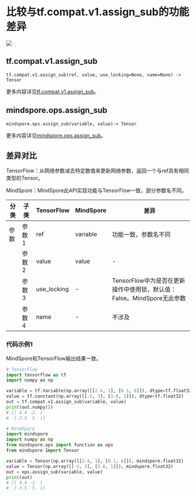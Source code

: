 # 比较与tf.compat.v1.assign_sub的功能差异

<a href="https://gitee.com/mindspore/docs/blob/r2.0/docs/mindspore/source_zh_cn/note/api_mapping/tensorflow_diff/assign_sub.md" target="_blank"><img src="https://mindspore-website.obs.cn-north-4.myhuaweicloud.com/website-images/r2.0/resource/_static/logo_source.png"></a>

## tf.compat.v1.assign_sub

```text
tf.compat.v1.assign_sub(ref, value, use_locking=None, name=None) -> Tensor
```

更多内容详见[tf.compat.v1.assign_sub](https://tensorflow.google.cn/versions/r2.6/api_docs/python/tf/compat/v1/assign_sub)。

## mindspore.ops.assign_sub

```text
mindspore.ops.assign_sub(variable, value)-> Tensor
```

更多内容详见[mindspore.ops.assign_sub](https://www.mindspore.cn/docs/zh-CN/r2.0/api_python/ops/mindspore.ops.assign_sub.html)。

## 差异对比

TensorFlow：从网络参数减去特定数值来更新网络参数，返回一个与ref具有相同类型的Tensor。

MindSpore：MindSpore此API实现功能与TensorFlow一致，部分参数名不同。

| 分类 | 子类 |TensorFlow | MindSpore | 差异 |
| --- | --- | --- | --- |---|
|参数 | 参数1 | ref | variable        | 功能一致，参数名不同           |
|  | 参数2 | value       | value          | - |
|  | 参数3 | use_locking       | -         | TensorFlow中为是否在更新操作中使用锁，默认值：False。MindSpore无此参数 |
|  | 参数4 | name | -           | 不涉及 |

### 代码示例1

MindSpore和TensorFlow输出结果一致。

```python
# TensorFlow
import tensorflow as tf
import numpy as np

variable = tf.Variable(np.array([[2.4, 1], [0.1, 6]]), dtype=tf.float32)
value = tf.constant(np.array([[-2, 3], [3.6, 1]]), dtype=tf.float32)
out = tf.compat.v1.assign_sub(variable, value)
print(out.numpy())
# [[ 4.4 -2. ]
#  [-3.5  5. ]]

# MindSpore
import mindspore
import numpy as np
from mindspore.ops import function as ops
from mindspore import Tensor

variable = Tensor(np.array([[2.4, 1], [0.1, 6]]), mindspore.float32)
value = Tensor(np.array([[-2, 3], [3.6, 1]]), mindspore.float32)
out = ops.assign_sub(variable, value)
print(out)
# [[ 4.4 -2. ]
#  [-3.5  5. ]]
```
